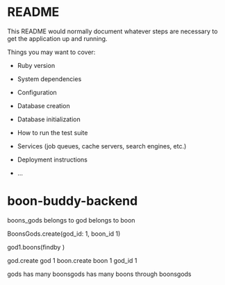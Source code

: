# README

This README would normally document whatever steps are necessary to get the
application up and running.

Things you may want to cover:

* Ruby version

* System dependencies

* Configuration

* Database creation

* Database initialization

* How to run the test suite

* Services (job queues, cache servers, search engines, etc.)

* Deployment instructions

* ...
# boon-buddy-backend



boons_gods
belongs to god
belongs to boon

BoonsGods.create(god_id: 1, boon_id 1)

god1.boons(findby )

god.create god 1
boon.create boon 1 god_id 1

gods
has many boonsgods
has many boons through boonsgods
